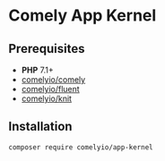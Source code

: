 # Comely App Kernel



## Prerequisites

* **PHP** 7.1+
* [comelyio/comely](https://github.com/comelyio/comely)
* [comelyio/fluent](https://github.com/comelyio/fluent)
* [comelyio/knit](https://github.com/comelyio/knit)

## Installation

`composer require comelyio/app-kernel`